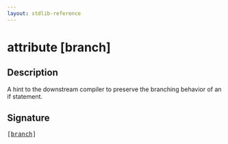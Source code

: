 ```yaml
---
layout: stdlib-reference
---
```


# attribute [branch]

## Description

A hint to the downstream compiler to preserve the branching behavior of an if statement.


## Signature

<pre>
[<a href="branch">branch</a>]
</pre>

